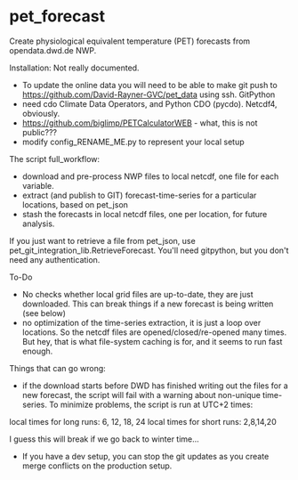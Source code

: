 # pet_forecast
Create physiological equivalent temperature (PET) forecasts from opendata.dwd.de NWP.

Installation:
Not really documented. 
 - To update the online data you will need to be able to make git push to https://github.com/David-Rayner-GVC/pet_data using ssh. GitPython
 - need cdo Climate Data Operators, and Python CDO (pycdo). Netcdf4, obviously. 
 - https://github.com/biglimp/PETCalculatorWEB - what, this is not public???
 - modify config_RENAME_ME.py to represent your local setup

The script full_workflow:
 - download and pre-process NWP files to local netcdf, one file for each variable. 
 - extract (and publish to GIT) forecast-time-series for a particular locations, based on pet_json
 - stash the forecasts in local netcdf files, one per location, for future analysis.

If you just want to retrieve a file from pet_json, use pet_git_integration_lib.RetrieveForecast. You'll need gitpython, but you don't need any authentication. 

 To-Do
  - No checks whether local grid files are up-to-date, they are just downloaded. This can break things if a new forecast is being written (see below)
  - no optimization of the time-series extraction, it is just a loop over locations. So the netcdf files are opened/closed/re-opened many times. But hey, that is what file-system caching is for, and it seems to run fast enough. 

Things that can go wrong:
  - if the download starts before DWD has finished writing out the files for a new forecast, the script will fail with a warning about non-unique time-series. To minimize problems, the script is run at UTC+2 times:

local times for long runs:
6, 12, 18, 24
local times for short runs:
2,8,14,20

I guess this will break if we go back to winter time...

  - If you have a dev setup, you can stop the git updates as you create merge conflicts on the production setup. 

